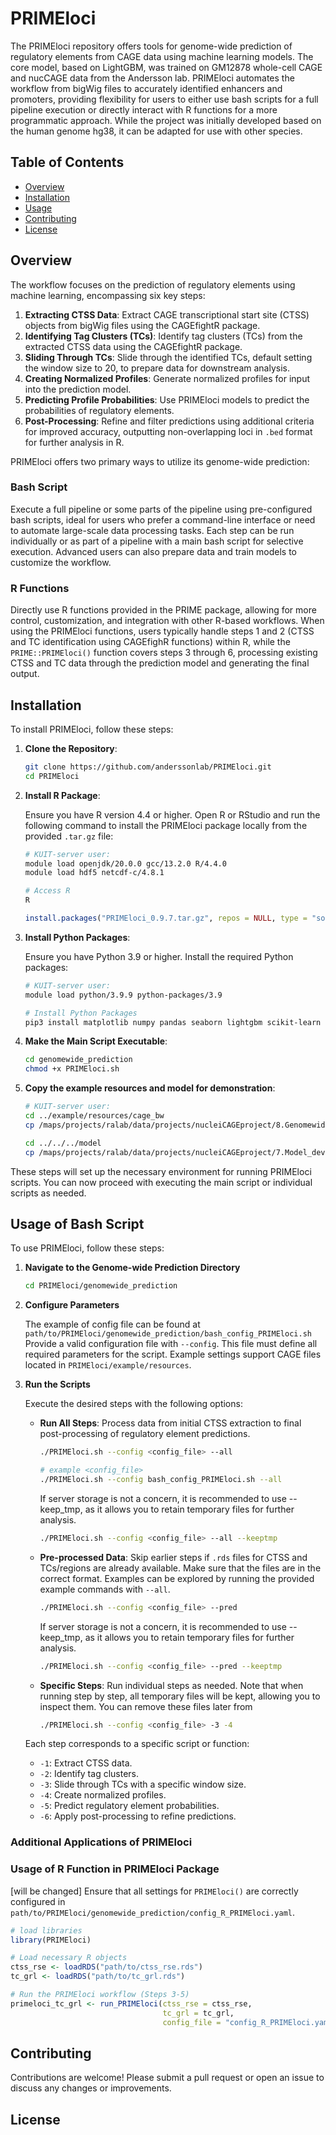 
# PRIMEloci

The PRIMEloci repository offers tools for genome-wide prediction of regulatory elements from CAGE data using machine learning models. The core model, based on LightGBM, was trained on GM12878 whole-cell CAGE and nucCAGE data from the Andersson lab. PRIMEloci automates the workflow from bigWig files to accurately identified enhancers and promoters, providing flexibility for users to either use bash scripts for a full pipeline execution or directly interact with R functions for a more programmatic approach. While the project was initially developed based on the human genome hg38, it can be adapted for use with other species.

## Table of Contents

- [Overview](#overview)
- [Installation](#installation)
- [Usage](#usage)
- [Contributing](#contributing)
- [License](#license)

## Overview

The workflow focuses on the prediction of regulatory elements using machine learning, encompassing six key steps:

1. **Extracting CTSS Data**: Extract CAGE transcriptional start site (CTSS) objects from bigWig files using the CAGEfightR package.
2. **Identifying Tag Clusters (TCs)**: Identify tag clusters (TCs) from the extracted CTSS data using the CAGEfightR package.
3. **Sliding Through TCs**: Slide through the identified TCs, default setting the window size to 20, to prepare data for downstream analysis.
4. **Creating Normalized Profiles**: Generate normalized profiles for input into the prediction model.
5. **Predicting Profile Probabilities**: Use PRIMEloci models to predict the probabilities of regulatory elements.
6. **Post-Processing**: Refine and filter predictions using additional criteria for improved accuracy, outputting non-overlapping loci in `.bed` format for further analysis in R.


PRIMEloci offers two primary ways to utilize its genome-wide prediction:

### Bash Script

Execute a full pipeline or some parts of the pipeline using pre-configured bash scripts, ideal for users who prefer a command-line interface or need to automate large-scale data processing tasks. Each step can be run individually or as part of a pipeline with a main bash script for selective execution. Advanced users can also prepare data and train models to customize the workflow.

### R Functions

Directly use R functions provided in the PRIME package, allowing for more control, customization, and integration with other R-based workflows. When using the PRIMEloci functions, users typically handle steps 1 and 2 (CTSS and TC identification using CAGEfighR functions) within R, while the `PRIME::PRIMEloci()` function covers steps 3 through 6, processing existing CTSS and TC data through the prediction model and generating the final output.

## Installation

To install PRIMEloci, follow these steps:

1. **Clone the Repository**:

   ```bash
   git clone https://github.com/anderssonlab/PRIMEloci.git
   cd PRIMEloci
   ```

2. **Install R Package**:

   Ensure you have R version 4.4 or higher. Open R or RStudio and run the following command to install the PRIMEloci package locally from the provided `.tar.gz` file:

   ```bash
   # KUIT-server user:
   module load openjdk/20.0.0 gcc/13.2.0 R/4.4.0
   module load hdf5 netcdf-c/4.8.1

   # Access R
   R
   ```

   ```r
   install.packages("PRIMEloci_0.9.7.tar.gz", repos = NULL, type = "source", lib="/local/path")
   ```

3. **Install Python Packages**:

   Ensure you have Python 3.9 or higher. Install the required Python packages:

   ```bash
   # KUIT-server user:
   module load python/3.9.9 python-packages/3.9

   # Install Python Packages
   pip3 install matplotlib numpy pandas seaborn lightgbm scikit-learn
   ```

4. **Make the Main Script Executable**:

   ```bash
   cd genomewide_prediction
   chmod +x PRIMEloci.sh
   ```
5. **Copy the example resources and model for demonstration**:

   ```bash
   # KUIT-server user:
   cd ../example/resources/cage_bw
   cp /maps/projects/ralab/data/projects/nucleiCAGEproject/8.Genomewide_prediction/example_cage_K562_bw/* .

   cd ../../../model
   cp /maps/projects/ralab/data/projects/nucleiCAGEproject/7.Model_development/PRIMEloci_GM12878_model_1.0.sav . 

   ``` 

These steps will set up the necessary environment for running PRIMEloci scripts. You can now proceed with executing the main script or individual scripts as needed.

## Usage of Bash Script

To use PRIMEloci, follow these steps:

1. **Navigate to the Genome-wide Prediction Directory**

   ```bash
   cd PRIMEloci/genomewide_prediction
   ```

2. **Configure Parameters**

   The example of config file can be found at `path/to/PRIMEloci/genomewide_prediction/bash_config_PRIMEloci.sh` Provide a valid configuration file with `--config`. This file must define all required parameters for the script. Example settings support CAGE files located in `PRIMEloci/example/resources`.

3. **Run the Scripts**

   Execute the desired steps with the following options:

   - **Run All Steps**: Process data from initial CTSS extraction to final post-processing of regulatory element predictions.
     ```bash
     ./PRIMEloci.sh --config <config_file> --all

     # example <config_file>
     ./PRIMEloci.sh --config bash_config_PRIMEloci.sh --all
     ```
     If server storage is not a concern, it is recommended to use --keep_tmp, as it allows you to retain temporary files for further analysis.
     ```bash
     ./PRIMEloci.sh --config <config_file> --all --keeptmp
     ```    

   - **Pre-processed Data**: Skip earlier steps if `.rds` files for CTSS and TCs/regions are already available. 
     Make sure that the files are in the correct format. Examples can be explored by running the provided example commands with `--all`. 
     ```bash
     ./PRIMEloci.sh --config <config_file> --pred  
     ```
     If server storage is not a concern, it is recommended to use --keep_tmp, as it allows you to retain temporary files for further analysis.
     ```bash
     ./PRIMEloci.sh --config <config_file> --pred --keeptmp
     ```

   - **Specific Steps**: Run individual steps as needed. 
   Note that when running step by step, all temporary files will be kept, allowing you to inspect them. You can remove these files later from
     ```bash
     ./PRIMEloci.sh --config <config_file> -3 -4 
     ```
   Each step corresponds to a specific script or function:
   - `-1`: Extract CTSS data.
   - `-2`: Identify tag clusters.
   - `-3`: Slide through TCs with a specific window size.
   - `-4`: Create normalized profiles.
   - `-5`: Predict regulatory element probabilities.
   - `-6`: Apply post-processing to refine predictions.

### Additional Applications of PRIMEloci


### Usage of R Function in PRIMEloci Package

[will be changed] Ensure that all settings for `PRIMEloci()` are correctly configured in `path/to/PRIMEloci/genomewide_prediction/config_R_PRIMEloci.yaml`. 

```R
# load libraries
library(PRIMEloci)

# Load necessary R objects
ctss_rse <- loadRDS("path/to/ctss_rse.rds")
tc_grl <- loadRDS("path/to/tc_grl.rds")

# Run the PRIMEloci workflow (Steps 3-5)
primeloci_tc_grl <- run_PRIMEloci(ctss_rse = ctss_rse,
                                  tc_grl = tc_grl,
                                  config_file = "config_R_PRIMEloci.yaml")
```

## Contributing

Contributions are welcome! Please submit a pull request or open an issue to discuss any changes or improvements.

## License
